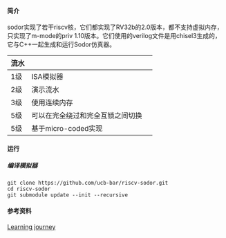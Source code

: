 #### 简介

sodor实现了若干riscv核，它们都实现了RV32b的2.0版本，都不支持虚拟内存，只实现了m-mode的priv 1.10版本。它们使用的verilog文件是用chisel3生成的，它与C++一起生成和运行Sodor仿真器。

| 流水 |                                  |      |
| ---- | -------------------------------- | ---- |
| 1级  | ISA模拟器                        |      |
| 2级  | 演示流水                         |      |
| 3级  | 使用连续内存                     |      |
| 5级  | 可以在完全绕过和完全互锁之间切换 |      |
| 5级  | 基于micro-coded实现              |      |

#### 运行

##### 编译模拟器

```
git clone https://github.com/ucb-bar/riscv-sodor.git
cd riscv-sodor
git submodule update --init --recursive
```



#### 参考资料

[Learning journey](https://github.com/librecores/riscv-sodor/wiki/Learning-journey)